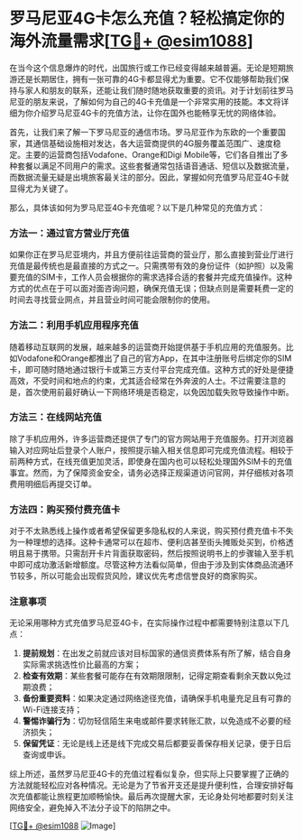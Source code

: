 # 罗马尼亚4G卡怎么充值？轻松搞定你的海外流量需求[[TG💪+ @esim1088](https://t.me/s/esim1088)]

在当今这个信息爆炸的时代，出国旅行或工作已经变得越来越普遍。无论是短期旅游还是长期居住，拥有一张可靠的4G卡都显得尤为重要。它不仅能够帮助我们保持与家人和朋友的联系，还能让我们随时随地获取重要的资讯。对于计划前往罗马尼亚的朋友来说，了解如何为自己的4G卡充值是一个非常实用的技能。本文将详细为你介绍罗马尼亚4G卡的充值方法，让你在国外也能畅享无忧的网络体验。

首先，让我们来了解一下罗马尼亚的通信市场。罗马尼亚作为东欧的一个重要国家，其通信基础设施相对发达，各大运营商提供的4G服务覆盖范围广、速度稳定。主要的运营商包括Vodafone、Orange和Digi Mobile等，它们各自推出了多种套餐以满足不同用户的需求。这些套餐通常包括语音通话、短信以及数据流量，而数据流量无疑是出境旅客最关注的部分。因此，掌握如何充值罗马尼亚4G卡就显得尤为关键了。

那么，具体该如何为罗马尼亚4G卡充值呢？以下是几种常见的充值方式：

### 方法一：通过官方营业厅充值

如果你正在罗马尼亚境内，并且方便前往运营商的营业厅，那么直接到营业厅进行充值是最传统也是最直接的方式之一。只需携带有效的身份证件（如护照）以及需要充值的SIM卡，工作人员会根据你的需求选择合适的套餐并完成充值操作。这种方式的优点在于可以面对面咨询问题，确保充值无误；但缺点则是需要耗费一定的时间去寻找营业网点，并且营业时间可能会限制你的使用。

### 方法二：利用手机应用程序充值

随着移动互联网的发展，越来越多的运营商开始提供基于手机应用的充值服务。比如Vodafone和Orange都推出了自己的官方App，在其中注册账号后绑定你的SIM卡，即可随时随地通过银行卡或第三方支付平台完成充值。这种方式的好处是便捷高效，不受时间和地点的约束，尤其适合经常在外奔波的人士。不过需要注意的是，首次使用前最好确认一下网络环境是否稳定，以免因加载失败导致操作中断。

### 方法三：在线网站充值

除了手机应用外，许多运营商还提供了专门的官方网站用于充值服务。打开浏览器输入对应网址后登录个人账户，按照提示输入相关信息即可完成充值流程。相较于前两种方式，在线充值更加灵活，即使身在国内也可以轻松处理国外SIM卡的充值事宜。然而，为了保障资金安全，请务必选择正规渠道访问官网，并仔细核对各项费用明细后再提交订单。

### 方法四：购买预付费充值卡

对于不太熟悉线上操作或者希望保留更多隐私权的人来说，购买预付费充值卡不失为一种理想的选择。这种卡通常可以在超市、便利店甚至街头摊贩处买到，价格透明且易于携带。只需刮开卡片背面获取密码，然后按照说明书上的步骤输入至手机中即可成功激活新增额度。尽管这种方法看似简单，但由于涉及到实体商品流通环节较多，所以可能会出现假货风险，建议优先考虑信誉良好的商家购买。

### 注意事项

无论采用哪种方式充值罗马尼亚4G卡，在实际操作过程中都需要特别注意以下几点：

1. **提前规划**：在出发之前就应该对目标国家的通信资费体系有所了解，结合自身实际需求挑选性价比最高的方案；
2. **检查有效期**：某些套餐可能存在有效期限限制，记得定期查看剩余天数以免过期浪费；
3. **备份重要资料**：如果决定通过网络途径充值，请确保手机电量充足且有可靠的Wi-Fi连接支持；
4. **警惕诈骗行为**：切勿轻信陌生来电或邮件要求转账汇款，以免造成不必要的经济损失；
5. **保留凭证**：无论是线上还是线下完成交易后都要妥善保存相关记录，便于日后查询或申诉。

综上所述，虽然罗马尼亚4G卡的充值过程看似复杂，但实际上只要掌握了正确的方法就能轻松应对各种情况。无论是为了节省开支还是提升便利性，合理安排好每次充值都能让旅程更加顺畅愉快。最后再次提醒大家，无论身处何地都要时刻关注网络安全，避免掉入不法分子设下的陷阱之中。

[[TG💪+ @esim1088](https://t.me/s/esim1088) ![Image](https://i.postimg.cc/4NQfJmqS/Snipaste-2025-05-13-00-14-12.png)]